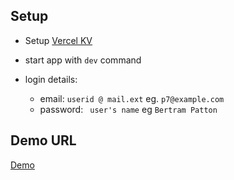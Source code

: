 ## Setup
- Setup [Vercel KV](https://vercel.com/docs/storage/vercel-kv/quickstart)

- start app with `dev` command
 - login details:
	- email: `userid @ mail.ext` eg. `p7@example.com`
	- password: ` user's name` eg `Bertram Patton`


## Demo URL
[Demo](https://www.loom.com/share/a2373549fc2043dab511bc793a929256)
